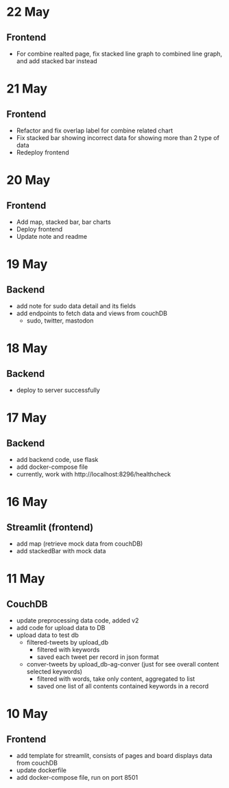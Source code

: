 # 22 May
## Frontend
- For combine realted page, fix stacked line graph to combined line graph, and add stacked bar instead

# 21 May
## Frontend
- Refactor and fix overlap label for combine related chart
- Fix stacked bar showing incorrect data for showing more than 2 type of data
- Redeploy frontend

# 20 May
## Frontend
- Add map, stacked bar, bar charts
- Deploy frontend
- Update note and readme

# 19 May
## Backend
- add note for sudo data detail and its fields
- add endpoints to fetch data and views from couchDB
    - sudo, twitter, mastodon

# 18 May
## Backend
- deploy to server successfully

# 17 May
## Backend
- add backend code, use flask
- add docker-compose file
- currently, work with http://localhost:8296/healthcheck

# 16 May
## Streamlit (frontend)
- add map (retrieve mock data from couchDB)
- add stackedBar with mock data

# 11 May
## CouchDB
- update preprocessing data code, added v2
- add code for upload data to DB
- upload data to test db
    - filtered-tweets by upload_db
        - filtered with keywords
        - saved each tweet per record in json format
    - conver-tweets by upload_db-ag-conver (just for see overall content selected keywords)
        - filtered with words, take only content, aggregated to list
        - saved one list of all contents contained keywords in a record

# 10 May
## Frontend
- add template for streamlit, consists of pages and board displays data from couchDB
- update dockerfile
- add docker-compose file, run on port 8501
